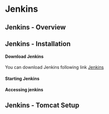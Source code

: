 # Jenkins
## Jenkins - Overview
## Jenkins - Installation
#### Download Jenkins
You can download Jenkins following link [Jenkins](https://jenkins.io)
#### Starting Jenkins
#### Accessing jenkins


## Jenkins - Tomcat Setup

